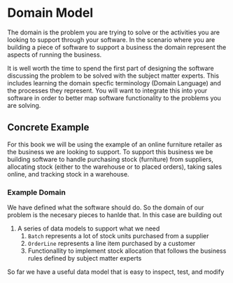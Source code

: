 # Domain Model

The domain is the problem you are trying to solve or the activities you are looking to support through your software. In the scenario where you are building a piece of software to support a business the domain represent the aspects of running the business.

It is well worth the time to spend the first part of designing the software discussing the problem to be solved with the subject matter experts.  This includes learning the domain specfic terminology (Domain Language) and the processes they represent.  You will want to integrate this into your software in order to better map software functionality to the problems you are solving.

## Concrete Example
For this book we will be using the example of an online furniture retailer as the business we are looking to support. To support this business we be building software to handle purchasing stock (furniture) from suppliers, allocating stock (either to the warehouse or to placed orders), taking sales online, and tracking stock in a warehouse.

### Example Domain
We have defined what the software should do.  So the domain of our problem is the necesary pieces to hanlde that.  In this case are building out 
1. A series of data models to support what we need
    1. `Batch` represents a lot of stock units purchased from a supplier
    1. `OrderLine` represents a line item purchased by a customer
    1. Functionallity to implement stock allocation that follows the business rules defined by subject matter experts

So far we have a useful data model that is easy to inspect, test, and modify

